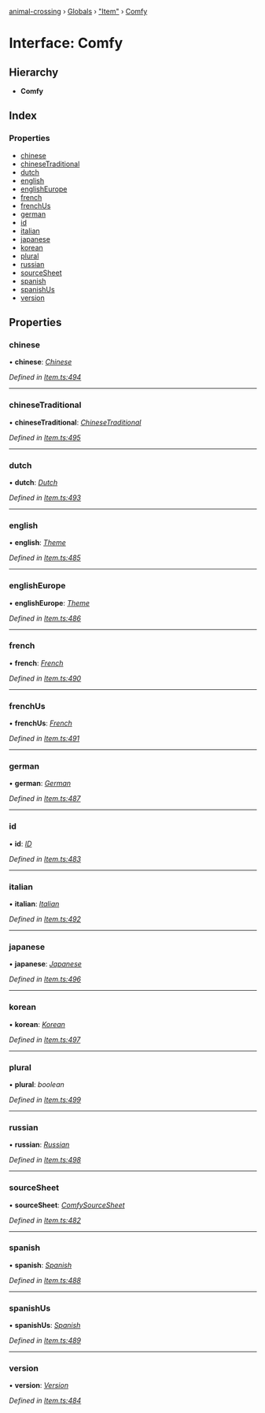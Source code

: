 [animal-crossing](../README.md) › [Globals](../globals.md) › ["Item"](../modules/_item_.md) › [Comfy](_item_.comfy.md)

# Interface: Comfy

## Hierarchy

* **Comfy**

## Index

### Properties

* [chinese](_item_.comfy.md#chinese)
* [chineseTraditional](_item_.comfy.md#chinesetraditional)
* [dutch](_item_.comfy.md#dutch)
* [english](_item_.comfy.md#english)
* [englishEurope](_item_.comfy.md#englisheurope)
* [french](_item_.comfy.md#french)
* [frenchUs](_item_.comfy.md#frenchus)
* [german](_item_.comfy.md#german)
* [id](_item_.comfy.md#id)
* [italian](_item_.comfy.md#italian)
* [japanese](_item_.comfy.md#japanese)
* [korean](_item_.comfy.md#korean)
* [plural](_item_.comfy.md#plural)
* [russian](_item_.comfy.md#russian)
* [sourceSheet](_item_.comfy.md#sourcesheet)
* [spanish](_item_.comfy.md#spanish)
* [spanishUs](_item_.comfy.md#spanishus)
* [version](_item_.comfy.md#version)

## Properties

###  chinese

• **chinese**: *[Chinese](../enums/_item_.chinese.md)*

*Defined in [Item.ts:494](https://github.com/Norviah/animal-crossing/blob/267b9fa/module/types/Item.ts#L494)*

___

###  chineseTraditional

• **chineseTraditional**: *[ChineseTraditional](../enums/_item_.chinesetraditional.md)*

*Defined in [Item.ts:495](https://github.com/Norviah/animal-crossing/blob/267b9fa/module/types/Item.ts#L495)*

___

###  dutch

• **dutch**: *[Dutch](../enums/_item_.dutch.md)*

*Defined in [Item.ts:493](https://github.com/Norviah/animal-crossing/blob/267b9fa/module/types/Item.ts#L493)*

___

###  english

• **english**: *[Theme](../enums/_item_.theme.md)*

*Defined in [Item.ts:485](https://github.com/Norviah/animal-crossing/blob/267b9fa/module/types/Item.ts#L485)*

___

###  englishEurope

• **englishEurope**: *[Theme](../enums/_item_.theme.md)*

*Defined in [Item.ts:486](https://github.com/Norviah/animal-crossing/blob/267b9fa/module/types/Item.ts#L486)*

___

###  french

• **french**: *[French](../enums/_item_.french.md)*

*Defined in [Item.ts:490](https://github.com/Norviah/animal-crossing/blob/267b9fa/module/types/Item.ts#L490)*

___

###  frenchUs

• **frenchUs**: *[French](../enums/_item_.french.md)*

*Defined in [Item.ts:491](https://github.com/Norviah/animal-crossing/blob/267b9fa/module/types/Item.ts#L491)*

___

###  german

• **german**: *[German](../enums/_item_.german.md)*

*Defined in [Item.ts:487](https://github.com/Norviah/animal-crossing/blob/267b9fa/module/types/Item.ts#L487)*

___

###  id

• **id**: *[ID](../enums/_item_.id.md)*

*Defined in [Item.ts:483](https://github.com/Norviah/animal-crossing/blob/267b9fa/module/types/Item.ts#L483)*

___

###  italian

• **italian**: *[Italian](../enums/_item_.italian.md)*

*Defined in [Item.ts:492](https://github.com/Norviah/animal-crossing/blob/267b9fa/module/types/Item.ts#L492)*

___

###  japanese

• **japanese**: *[Japanese](../enums/_item_.japanese.md)*

*Defined in [Item.ts:496](https://github.com/Norviah/animal-crossing/blob/267b9fa/module/types/Item.ts#L496)*

___

###  korean

• **korean**: *[Korean](../enums/_item_.korean.md)*

*Defined in [Item.ts:497](https://github.com/Norviah/animal-crossing/blob/267b9fa/module/types/Item.ts#L497)*

___

###  plural

• **plural**: *boolean*

*Defined in [Item.ts:499](https://github.com/Norviah/animal-crossing/blob/267b9fa/module/types/Item.ts#L499)*

___

###  russian

• **russian**: *[Russian](../enums/_item_.russian.md)*

*Defined in [Item.ts:498](https://github.com/Norviah/animal-crossing/blob/267b9fa/module/types/Item.ts#L498)*

___

###  sourceSheet

• **sourceSheet**: *[ComfySourceSheet](../enums/_item_.comfysourcesheet.md)*

*Defined in [Item.ts:482](https://github.com/Norviah/animal-crossing/blob/267b9fa/module/types/Item.ts#L482)*

___

###  spanish

• **spanish**: *[Spanish](../enums/_item_.spanish.md)*

*Defined in [Item.ts:488](https://github.com/Norviah/animal-crossing/blob/267b9fa/module/types/Item.ts#L488)*

___

###  spanishUs

• **spanishUs**: *[Spanish](../enums/_item_.spanish.md)*

*Defined in [Item.ts:489](https://github.com/Norviah/animal-crossing/blob/267b9fa/module/types/Item.ts#L489)*

___

###  version

• **version**: *[Version](../enums/_item_.version.md)*

*Defined in [Item.ts:484](https://github.com/Norviah/animal-crossing/blob/267b9fa/module/types/Item.ts#L484)*
